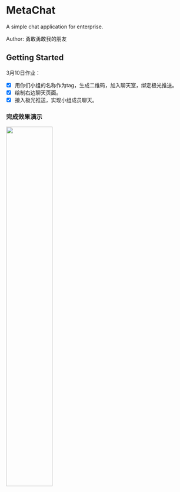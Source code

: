 # MetaChat

A simple chat application for enterprise.

Author: 勇敢勇敢我的朋友

## Getting Started

3月10日作业：

- [x] 用你们小组的名称作为tag，生成二维码，加入聊天室，绑定极光推送。
- [x] 绘制右边聊天页面。
- [x] 接入极光推送，实现小组成员聊天。

### 完成效果演示

<img src="gif/metachat-demo.gif" width="50%"/>
